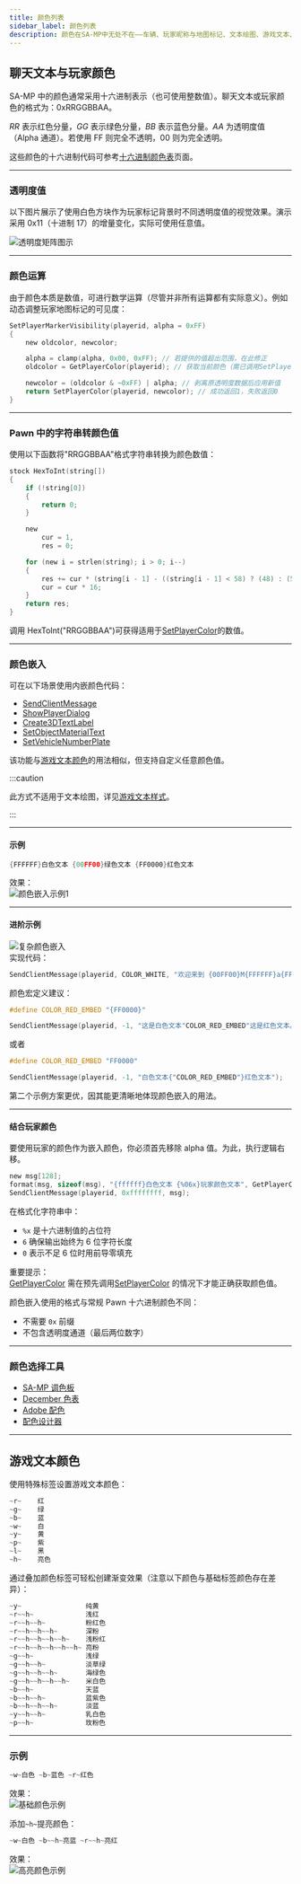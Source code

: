 ```yaml
---
title: 颜色列表
sidebar_label: 颜色列表
description: 颜色在SA-MP中无处不在——车辆、玩家昵称与地图标记、文本绘图、游戏文本、聊天信息、3D文本和对话框（通过颜色嵌入）！以下是关于这些不同元素的详细信息。
---
```


## 聊天文本与玩家颜色

SA-MP 中的颜色通常采用十六进制表示（也可使用整数值）。聊天文本或玩家颜色的格式为：0xRRGGBBAA。

_RR_ 表示红色分量，_GG_ 表示绿色分量，_BB_ 表示蓝色分量。_AA_ 为透明度值（Alpha 通道）。若使用 FF 则完全不透明，00 则为完全透明。

这些颜色的十六进制代码可参考[十六进制颜色表](hexcolors)页面。

---

### 透明度值

以下图片展示了使用白色方块作为玩家标记背景时不同透明度值的视觉效果。演示采用 0x11（十进制 17）的增量变化，实际可使用任意值。

![透明度矩阵图示](https://assets.open.mp/assets/images/colorList/transparency/trans_matrix.png)

---

### 颜色运算

由于颜色本质是数值，可进行数学运算（尽管并非所有运算都有实际意义）。例如动态调整玩家地图标记的可见度：

```c
SetPlayerMarkerVisibility(playerid, alpha = 0xFF)
{
    new oldcolor, newcolor;

    alpha = clamp(alpha, 0x00, 0xFF); // 若提供的值超出范围，在此修正
    oldcolor = GetPlayerColor(playerid); // 获取当前颜色（需已调用SetPlayerColor）

    newcolor = (oldcolor & ~0xFF) | alpha; // 剥离原透明度数据后应用新值
    return SetPlayerColor(playerid, newcolor); // 成功返回1，失败返回0
}
```

---

### Pawn 中的字符串转颜色值

使用以下函数将"RRGGBBAA"格式字符串转换为颜色数值：

```c
stock HexToInt(string[])
{
    if (!string[0])
    {
        return 0;
    }

    new
        cur = 1,
        res = 0;

    for (new i = strlen(string); i > 0; i--)
    {
        res += cur * (string[i - 1] - ((string[i - 1] < 58) ? (48) : (55)));
        cur = cur * 16;
    }
    return res;
}
```

调用 HexToInt("RRGGBBAA")可获得适用于[SetPlayerColor](../functions/SetPlayerColor)的数值。

---

### 颜色嵌入

可在以下场景使用内嵌颜色代码：

- [SendClientMessage](../functions/SendClientMessage)
- [ShowPlayerDialog](../functions/ShowPlayerDialog)
- [Create3DTextLabel](../functions/Create3DTextLabel)
- [SetObjectMaterialText](../functions/SetObjectMaterialText)
- [SetVehicleNumberPlate](../functions/SetVehicleNumberPlate)

该功能与[游戏文本颜色](gametextstyles)的用法相似，但支持自定义任意颜色值。

:::caution

此方式不适用于文本绘图，详见[游戏文本样式](gametextstyles)。

:::

---

#### 示例

```c
{FFFFFF}白色文本 {00FF00}绿色文本 {FF0000}红色文本
```

效果：  
![颜色嵌入示例1](https://assets.open.mp/assets/images/colorList/Example1.png)

---

#### 进阶示例

![复杂颜色嵌入](https://assets.open.mp/assets/images/colorList/Cembed.png)  
实现代码：

```c
SendClientMessage(playerid, COLOR_WHITE, "欢迎来到 {00FF00}M{FFFFFF}a{FF0000}r{FFFFFF}c{00FF00}o{FFFFFF}'{FF0000}s {FFFFFF}B{00FF00}i{FFFFFF}s{FF0000}t{FFFFFF}r{00FF00}o{FFFFFF}！");
```

颜色宏定义建议：

```c
#define COLOR_RED_EMBED "{FF0000}"

SendClientMessage(playerid, -1, "这是白色文本"COLOR_RED_EMBED"这是红色文本。");
```

或者

```c
#define COLOR_RED_EMBED "FF0000"

SendClientMessage(playerid, -1, "白色文本{"COLOR_RED_EMBED"}红色文本");
```

第二个示例方案更优，因其能更清晰地体现颜色嵌入的用法。

---

#### 结合玩家颜色

要使用玩家的颜色作为嵌入颜色，你必须首先移除 alpha 值。为此，执行逻辑右移。

```c
new msg[128];
format(msg, sizeof(msg), "{ffffff}白色文本 {%06x}玩家颜色文本", GetPlayerColor(playerid) >>> 8);
SendClientMessage(playerid, 0xffffffff, msg);
```

在格式化字符串中：

- `%x` 是十六进制值的占位符
- `6` 确保输出始终为 6 位字符长度
- `0` 表示不足 6 位时用前导零填充

重要提示：  
[GetPlayerColor](../functions/GetPlayerColor) 需在预先调用[SetPlayerColor](../functions/SetPlayerColor) 的情况下才能正确获取颜色值。

颜色嵌入使用的格式与常规 Pawn 十六进制颜色不同：

- 不需要 `0x` 前缀
- 不包含透明度通道（最后两位数字）

---

### 颜色选择工具

- [SA-MP 调色板](https://www.gtavision.com/index.php?section=downloads&site=download&id=1974)
- [December 色表](https://johndecember.com/html/spec/color.html)
- [Adobe 配色](https://color.adobe.com/create/color-wheel/)
- [配色设计器](https://paletton.com)

---

## 游戏文本颜色

使用特殊标签设置游戏文本颜色：

```c
~r~    红
~g~    绿
~b~    蓝
~w~    白
~y~    黄
~p~    紫
~l~    黑
~h~    亮色
```

通过叠加颜色标签可轻松创建渐变效果（注意以下颜色与基础标签颜色存在差异）：

```c
~y~                纯黄
~r~~h~             浅红
~r~~h~~h~          粉红色
~r~~h~~h~~h~       深粉
~r~~h~~h~~h~~h~    浅粉红
~r~~h~~h~~h~~h~~h~ 亮粉
~g~~h~             浅绿
~g~~h~~h~          淡草绿
~g~~h~~h~~h~       海绿色
~g~~h~~h~~h~~h~    米白色
~b~~h~             天蓝
~b~~h~~h~          蓝紫色
~b~~h~~h~~h~       淡蓝
~y~~h~~h~          乳白色
~p~~h~             玫粉色
```

---

### 示例

```c
~w~白色 ~b~蓝色 ~r~红色
```

效果：  
![基础颜色示例](https://assets.open.mp/assets/images/colorList/Blueandred.png)

添加`~h~`提亮颜色：

```c
~w~白色 ~b~~h~亮蓝 ~r~~h~亮红
```

效果：  
![高亮颜色示例](https://assets.open.mp/assets/images/colorList/Blueandred2.png)
